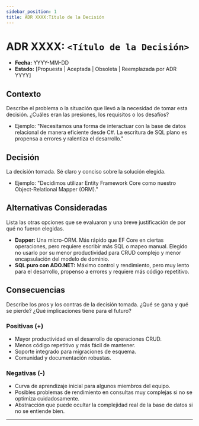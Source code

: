 ```yaml
---
sidebar_position: 1
title: ADR XXXX:Título de la Decisión
---
```


# ADR XXXX:  `<Título de la Decisión>`

* **Fecha:** YYYY-MM-DD
* **Estado:** [Propuesta | Aceptada | Obsoleta | Reemplazada por ADR YYYY]

## Contexto

Describe el problema o la situación que llevó a la necesidad de tomar esta decisión. ¿Cuáles eran las presiones, los requisitos o los desafíos?

* Ejemplo: "Necesitamos una forma de interactuar con la base de datos relacional de manera eficiente desde C#. La escritura de SQL plano es propensa a errores y ralentiza el desarrollo."

## Decisión

La decisión tomada. Sé claro y conciso sobre la solución elegida.

* Ejemplo: "Decidimos utilizar Entity Framework Core como nuestro Object-Relational Mapper (ORM)."

## Alternativas Consideradas

Lista las otras opciones que se evaluaron y una breve justificación de por qué no fueron elegidas.

* **Dapper:** Una micro-ORM. Más rápido que EF Core en ciertas operaciones, pero requiere escribir más SQL o mapeo manual. Elegido no usarlo por su menor productividad para CRUD complejo y menor encapsulación del modelo de dominio.
* **SQL puro con ADO.NET:** Máximo control y rendimiento, pero muy lento para el desarrollo, propenso a errores y requiere más código repetitivo.

## Consecuencias

Describe los pros y los contras de la decisión tomada. ¿Qué se gana y qué se pierde? ¿Qué implicaciones tiene para el futuro?

### Positivas (+)
* Mayor productividad en el desarrollo de operaciones CRUD.
* Menos código repetitivo y más fácil de mantener.
* Soporte integrado para migraciones de esquema.
* Comunidad y documentación robustas.

### Negativas (-)
* Curva de aprendizaje inicial para algunos miembros del equipo.
* Posibles problemas de rendimiento en consultas muy complejas si no se optimiza cuidadosamente.
* Abstracción que puede ocultar la complejidad real de la base de datos si no se entiende bien.

---